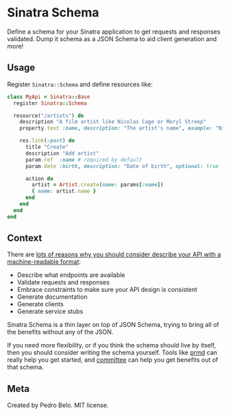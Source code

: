 # Sinatra Schema

Define a schema for your Sinatra application to get requests and responses validated. Dump it schema as a JSON Schema to aid client generation and more!


## Usage

Register `Sinatra::Schema` and define resources like:

```ruby
class MyApi < Sinatra::Base
  register Sinatra::Schema

  resource("/artists") do
    description "A film artist like Nicolas Cage or Meryl Streep"
    property.text :name, description: "The artist's name", example: "Nicolas Cage"

    res.link(:post) do
      title "Create"
      description "Add artist"
      param.ref  :name # required by default
      param.date :birth, description: "Date of birth", optional: true

      action do
        artist = Artist.create(name: params[:name])
        { name: artist.name }
      end
    end
  end
end
```


## Context

There are [lots of reasons why you should consider describe your API with a machine-readable format](http://pedro.by4am.com/past/2014/5/23/get_more_out_of_your_service_with_machinereadable_api_specs/):

- Describe what endpoints are available
- Validate requests and responses
- Embrace constraints to make sure your API design is consistent
- Generate documentation
- Generate clients
- Generate service stubs

Sinatra Schema is a thin layer on top of JSON Schema, trying to bring all of the benefits without any of the JSON.

If you need more flexibility, or if you think the schema should live by itself, then you should consider writing the schema yourself. Tools like [prmd](https://github.com/interagent/prmd) can really help you get started, and [committee](https://github.com/interagent/committee) can help you get benefits out of that schema.


## Meta

Created by Pedro Belo. MIT license.
